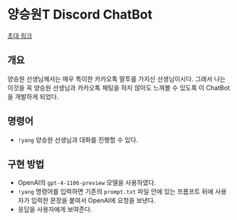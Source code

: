 # 양승원T Discord ChatBot

[초대 링크](https://discord.com/api/oauth2/authorize?client_id=1191302757504786462&permissions=2048&scope=bot)

## 개요
양승원 선생님께서는 매우 특이한 카카오톡 말투를 가지신 선생님이시다. 그래서 나는 이것을 꼭 양승원 선생님과 카카오톡 채팅을 하지 않아도 느껴볼 수 있도록 이 ChatBot을 개발하게 되었다.

## 명령어
- `!yang` 양승원 선생님과 대화를 진행할 수 있다.

## 구현 방법
- OpenAI의 `gpt-4-1106-preview` 모델을 사용하였다.
- `!yang` 명령어를 입력하면 기존의 `prompt.txt` 파일 안에 있는 프롬프트 뒤에 사용자가 입력한 문장을 붙여서 OpenAI에 요청을 보낸다.
- 응답을 사용자에게 보여준다.